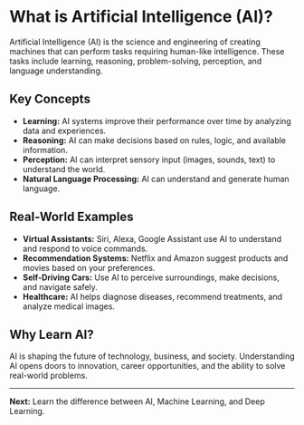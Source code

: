 
# What is Artificial Intelligence (AI)?

Artificial Intelligence (AI) is the science and engineering of creating machines that can perform tasks requiring human-like intelligence. These tasks include learning, reasoning, problem-solving, perception, and language understanding.

## Key Concepts
- **Learning:** AI systems improve their performance over time by analyzing data and experiences.
- **Reasoning:** AI can make decisions based on rules, logic, and available information.
- **Perception:** AI can interpret sensory input (images, sounds, text) to understand the world.
- **Natural Language Processing:** AI can understand and generate human language.

## Real-World Examples
- **Virtual Assistants:** Siri, Alexa, Google Assistant use AI to understand and respond to voice commands.
- **Recommendation Systems:** Netflix and Amazon suggest products and movies based on your preferences.
- **Self-Driving Cars:** Use AI to perceive surroundings, make decisions, and navigate safely.
- **Healthcare:** AI helps diagnose diseases, recommend treatments, and analyze medical images.

## Why Learn AI?
AI is shaping the future of technology, business, and society. Understanding AI opens doors to innovation, career opportunities, and the ability to solve real-world problems.

---
**Next:** Learn the difference between AI, Machine Learning, and Deep Learning.